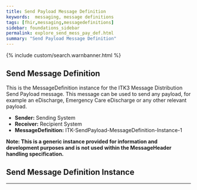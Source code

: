 ```yaml
---
title: Send Payload Message Definition
keywords:  messaging, message definitions
tags: [fhir,messaging,messagedefinitions]
sidebar: foundations_sidebar
permalink: explore_send_mess_pay_def.html
summary: "Send Payload Message Definition"
---
```


{% include custom/search.warnbanner.html %}

## Send Message Definition ##

This is the MessageDefinition instance for the ITK3 Message Distribution Send Payload message. This message can be used to send any payload, for example an eDischarge, Emergency Care eDischarge or any other relevant payload. 

- **Sender:**  Sending System
- **Receiver:** Recipient System
- **MessageDefinition:** ITK-SendPayload-MessageDefinition-Instance-1

**Note: This is a generic instance provided for information and development purposes and is not used within the MessageHeader handling specification.**  

## Send Message Definition Instance ##

<script src="https://gist.github.com/IOPS-DEV/3fb9cde87dc0fc9da48100f9efafef07.js"></script>

---










